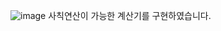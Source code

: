 ![image](https://user-images.githubusercontent.com/77517634/160769992-48e2a748-5707-4cbf-8363-d743e32dd5bf.png)
사칙연산이 가능한 계산기를 구현하였습니다.

